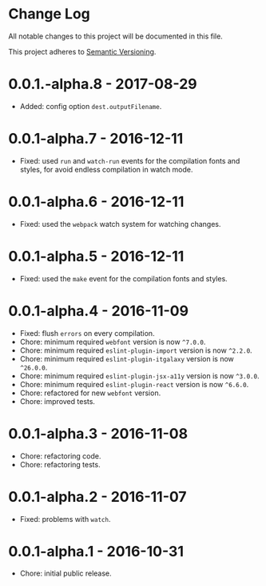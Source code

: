 # Change Log

All notable changes to this project will be documented in this file.

This project adheres to [Semantic Versioning](http://semver.org/).

# 0.0.1.-alpha.8 - 2017-08-29

-   Added: config option `dest.outputFilename`.

# 0.0.1-alpha.7 - 2016-12-11

-   Fixed: used `run` and `watch-run` events for the compilation fonts and styles, for avoid endless compilation 
    in watch mode.

# 0.0.1-alpha.6 - 2016-12-11

-   Fixed: used the `webpack` watch system for watching changes.

# 0.0.1-alpha.5 - 2016-12-11

-   Fixed: used the `make` event for the compilation fonts and styles.

# 0.0.1-alpha.4 - 2016-11-09

-   Fixed: flush `errors` on every compilation.
-   Chore: minimum required `webfont` version is now `^7.0.0`.
-   Chore: minimum required `eslint-plugin-import` version is now `^2.2.0`.
-   Chore: minimum required `eslint-plugin-itgalaxy` version is now `^26.0.0`.
-   Chore: minimum required `eslint-plugin-jsx-a11y` version is now `^3.0.0`.
-   Chore: minimum required `eslint-plugin-react` version is now `^6.6.0`.
-   Chore: refactored for new `webfont` version.
-   Chore: improved tests.

# 0.0.1-alpha.3 - 2016-11-08

-   Chore: refactoring code.
-   Chore: refactoring tests.

# 0.0.1-alpha.2 - 2016-11-07

-   Fixed: problems with `watch`.

# 0.0.1-alpha.1 - 2016-10-31

-   Chore: initial public release.
